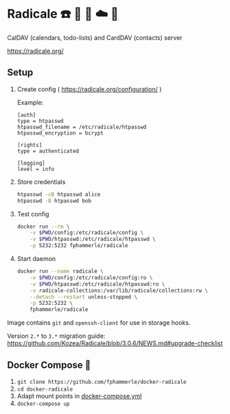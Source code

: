 # Radicale ☎️ 📅 📱 ☁️ 🐳

CalDAV (calendars, todo-lists) and CardDAV (contacts) server

https://radicale.org/

## Setup

1. Create config ( https://radicale.org/configuration/ )

   Example:
   ```
   [auth]
   type = htpasswd
   htpasswd_filename = /etc/radicale/htpasswd
   htpasswd_encryption = bcrypt

   [rights]
   type = authenticated

   [logging]
   level = info
   ```

2. Store credentials
   ```sh
   htpasswd -cB htpasswd alice
   htpasswd -B htpasswd bob
   ```

3. Test config
   ```sh
   docker run --rm \
       -v $PWD/config:/etc/radicale/config \
       -v $PWD/htpasswd:/etc/radicale/htpasswd \
       -p 5232:5232 fphammerle/radicale
   ```

4. Start daemon
   ```sh
   docker run --name radicale \
       -v $PWD/config:/etc/radicale/config:ro \
       -v $PWD/htpasswd:/etc/radicale/htpasswd:ro \
       -v radicale-collections:/var/lib/radicale/collections:rw \
       --detach --restart unless-stopped \
       -p 5232:5232 \
       fphammerle/radicale
   ```

Image contains `git` and `openssh-client` for use in storage hooks.

Version `2.*` to `3.*` migration guide: https://github.com/Kozea/Radicale/blob/3.0.6/NEWS.md#upgrade-checklist

## Docker Compose 🐙

1. `git clone https://github.com/fphammerle/docker-radicale`
2. `cd docker-radicale`
3. Adapt mount points in [docker-compose.yml](docker-compose.yml)
4. `docker-compose up`
